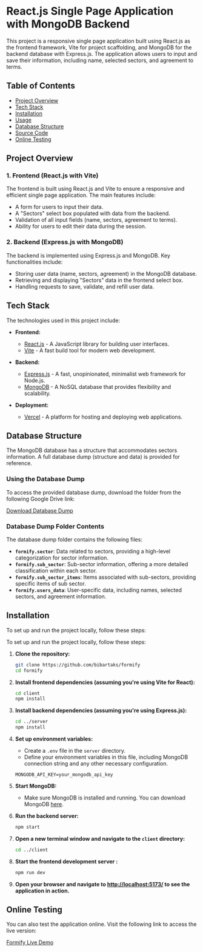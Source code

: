 # React.js Single Page Application with MongoDB Backend

This project is a responsive single page application built using React.js as the frontend framework, Vite for project scaffolding, and MongoDB for the backend database with Express.js. The application allows users to input and save their information, including name, selected sectors, and agreement to terms.

## Table of Contents

- [Project Overview](#project-overview)
- [Tech Stack](#tech-stack)
- [Installation](#installation)
- [Usage](#usage)
- [Database Structure](#database-structure)
- [Source Code](#source-code)
- [Online Testing](#online-testing)

## Project Overview

### 1. Frontend (React.js with Vite)

The frontend is built using React.js and Vite to ensure a responsive and efficient single page application. The main features include:

- A form for users to input their data.
- A "Sectors" select box populated with data from the backend.
- Validation of all input fields (name, sectors, agreement to terms).
- Ability for users to edit their data during the session.

### 2. Backend (Express.js with MongoDB)

The backend is implemented using Express.js and MongoDB. Key functionalities include:

- Storing user data (name, sectors, agreement) in the MongoDB database.
- Retrieving and displaying "Sectors" data in the frontend select box.
- Handling requests to save, validate, and refill user data.

## Tech Stack

The technologies used in this project include:

- **Frontend:**
  - [React.js](https://reactjs.org/) - A JavaScript library for building user interfaces.
  - [Vite](https://vitejs.dev/) - A fast build tool for modern web development.

- **Backend:**
  - [Express.js](https://expressjs.com/) - A fast, unopinionated, minimalist web framework for Node.js.
  - [MongoDB](https://www.mongodb.com/) - A NoSQL database that provides flexibility and scalability.

- **Deployment:**
  - [Vercel](https://vercel.com/) - A platform for hosting and deploying web applications.

## Database Structure

The MongoDB database has a structure that accommodates sectors information. A full database dump (structure and data) is provided for reference.

### Using the Database Dump

To access the provided database dump, download the folder from the following Google Drive link:

[Download Database Dump](https://drive.google.com/drive/folders/1W6remqzu1ZiHcaXEd47TracRoL1JfN42?usp=drive_link)

### Database Dump Folder Contents

The database dump folder contains the following files:

- **`formify.sector`**: Data related to sectors, providing a high-level categorization for sector information.
- **`formify.sub_sector`**: Sub-sector information, offering a more detailed classification within each sector.
- **`formify.sub_sector_items`**: Items associated with sub-sectors, providing specific items of sub sector.
- **`formify.users_data`**: User-specific data, including names, selected sectors, and agreement information.

## Installation

To set up and run the project locally, follow these steps:

To set up and run the project locally, follow these steps:

1. **Clone the repository:**
    ```bash
    git clone https://github.com/bibartaks/formify
    cd formify
    ```

2. **Install frontend dependencies (assuming you're using Vite for React):**
    ```bash
    cd client
    npm install
    ```

3. **Install backend dependencies (assuming you're using Express.js):**
    ```bash
    cd ../server
    npm install
    ```

4. **Set up environment variables:**
    - Create a `.env` file in the `server` directory.
    - Define your environment variables in this file, including MongoDB connection string and any other necessary configuration.
    ```env
    MONGODB_API_KEY=your_mongodb_api_key
    ```

5. **Start MongoDB:**
    - Make sure MongoDB is installed and running. You can download MongoDB [here](https://www.mongodb.com/try/download/community).

6. **Run the backend server:**
    ```bash
    npm start
    ```

7. **Open a new terminal window and navigate to the `client` directory:**
    ```bash
    cd ../client
    ```

8. **Start the frontend development server :**
    ```bash
    npm run dev
    ```

9. **Open your browser and navigate to [http://localhost:5173/](http://localhost:5173/) to see the application in action.**


## Online Testing

You can also test the application online. Visit the following link to access the live version:

[Formify Live Demo](https://formify-ommt.vercel.app/)
